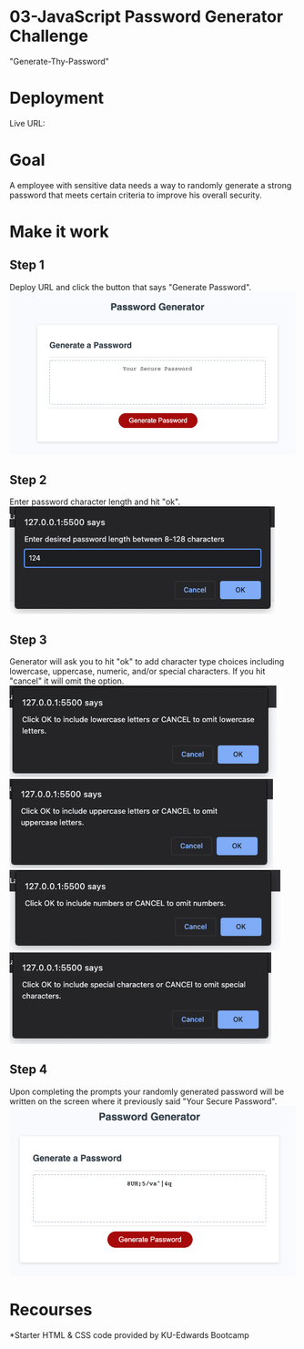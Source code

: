 # 03-JavaScript Password Generator Challenge  
 "Generate-Thy-Password"

# Deployment
Live URL: 

# Goal

A employee with sensitive data needs a way to randomly generate a strong password that meets certain criteria to improve his overall security.


# Make it work

## Step 1
Deploy URL and click the button that says "Generate Password".
![step-1 screenshot](./Assets/step-1.png)
## Step 2
Enter password character length and hit "ok".
![step-2 screenshot](./Assets/step-2.png)

## Step 3
Generator will ask you to hit "ok" to add character type choices including lowercase, uppercase, numeric, and/or special characters. If you hit "cancel" it will omit the option.
![step-3 screenshot](./Assets/step-3.png)
![step-1 screenshot](./Assets/step-3-2.png)
![step-1 screenshot](./Assets/step-3-3.png)
![step-1 screenshot](./Assets/step-3-4.png)

## Step 4
Upon completing the prompts your randomly generated password will be written on the screen where it previously said "Your Secure Password".
![step-1 screenshot](./Assets/step-4.png)


# Recourses 
*Starter HTML & CSS code provided by KU-Edwards Bootcamp 